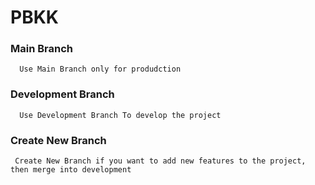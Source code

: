 # PBKK

### Main Branch
      Use Main Branch only for produdction
      
### Development Branch
      Use Development Branch To develop the project
      
### Create New Branch
     Create New Branch if you want to add new features to the project, then merge into development
     
